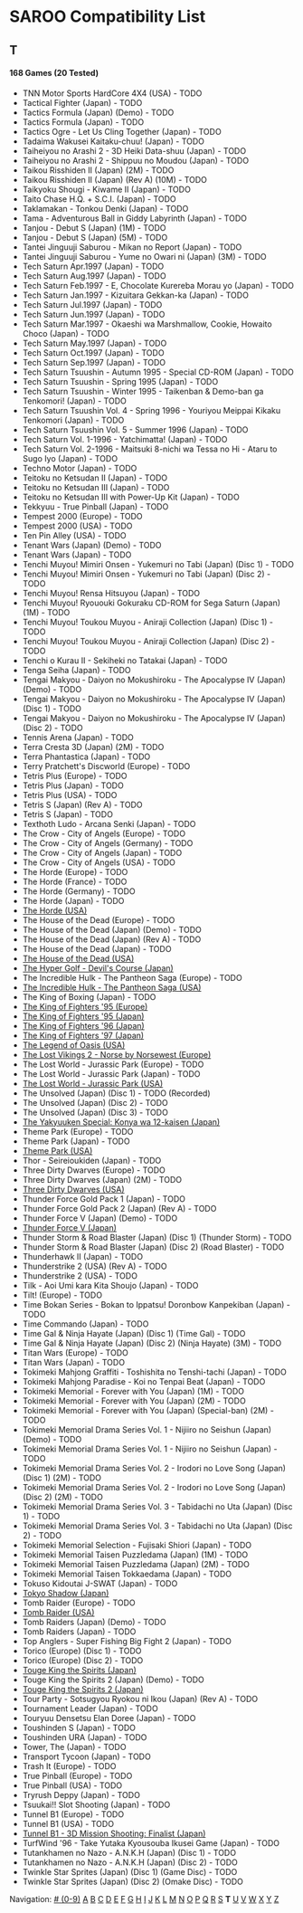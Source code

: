 # SAROO Compatibility List

## T

#### 168 Games (20 Tested)

- TNN Motor Sports HardCore 4X4 (USA) - TODO
- Tactical Fighter (Japan) - TODO
- Tactics Formula (Japan) (Demo) - TODO
- Tactics Formula (Japan) - TODO
- Tactics Ogre - Let Us Cling Together (Japan) - TODO
- Tadaima Wakusei Kaitaku-chuu! (Japan) - TODO
- Taiheiyou no Arashi 2 - 3D Heiki Data-shuu (Japan) - TODO
- Taiheiyou no Arashi 2 - Shippuu no Moudou (Japan) - TODO
- Taikou Risshiden II (Japan) (2M) - TODO
- Taikou Risshiden II (Japan) (Rev A) (10M) - TODO
- Taikyoku Shougi - Kiwame II (Japan) - TODO
- Taito Chase H.Q. + S.C.I. (Japan) - TODO
- Taklamakan - Tonkou Denki (Japan) - TODO
- Tama - Adventurous Ball in Giddy Labyrinth (Japan) - TODO
- Tanjou - Debut S (Japan) (1M) - TODO
- Tanjou - Debut S (Japan) (5M) - TODO
- Tantei Jinguuji Saburou - Mikan no Report (Japan) - TODO
- Tantei Jinguuji Saburou - Yume no Owari ni (Japan) (3M) - TODO
- Tech Saturn Apr.1997 (Japan) - TODO
- Tech Saturn Aug.1997 (Japan) - TODO
- Tech Saturn Feb.1997 - E, Chocolate Kurereba Morau yo (Japan) - TODO
- Tech Saturn Jan.1997 - Kizuitara Gekkan-ka (Japan) - TODO
- Tech Saturn Jul.1997 (Japan) - TODO
- Tech Saturn Jun.1997 (Japan) - TODO
- Tech Saturn Mar.1997 - Okaeshi wa Marshmallow, Cookie, Howaito Choco (Japan) - TODO
- Tech Saturn May.1997 (Japan) - TODO
- Tech Saturn Oct.1997 (Japan) - TODO
- Tech Saturn Sep.1997 (Japan) - TODO
- Tech Saturn Tsuushin - Autumn 1995 - Special CD-ROM (Japan) - TODO
- Tech Saturn Tsuushin - Spring 1995 (Japan) - TODO
- Tech Saturn Tsuushin - Winter 1995 - Taikenban & Demo-ban ga Tenkomori! (Japan) - TODO
- Tech Saturn Tsuushin Vol. 4 - Spring 1996 - Youriyou Meippai Kikaku Tenkomori (Japan) - TODO
- Tech Saturn Tsuushin Vol. 5 - Summer 1996 (Japan) - TODO
- Tech Saturn Vol. 1-1996 - Yatchimatta! (Japan) - TODO
- Tech Saturn Vol. 2-1996 - Maitsuki 8-nichi wa Tessa no Hi - Ataru to Sugo Iyo (Japan) - TODO
- Techno Motor (Japan) - TODO
- Teitoku no Ketsudan II (Japan) - TODO
- Teitoku no Ketsudan III (Japan) - TODO
- Teitoku no Ketsudan III with Power-Up Kit (Japan) - TODO
- Tekkyuu - True Pinball (Japan) - TODO
- Tempest 2000 (Europe) - TODO
- Tempest 2000 (USA) - TODO
- Ten Pin Alley (USA) - TODO
- Tenant Wars (Japan) (Demo) - TODO
- Tenant Wars (Japan) - TODO
- Tenchi Muyou! Mimiri Onsen - Yukemuri no Tabi (Japan) (Disc 1) - TODO
- Tenchi Muyou! Mimiri Onsen - Yukemuri no Tabi (Japan) (Disc 2) - TODO
- Tenchi Muyou! Rensa Hitsuyou (Japan) - TODO
- Tenchi Muyou! Ryououki Gokuraku CD-ROM for Sega Saturn (Japan) (1M) - TODO
- Tenchi Muyou! Toukou Muyou - Aniraji Collection (Japan) (Disc 1) - TODO
- Tenchi Muyou! Toukou Muyou - Aniraji Collection (Japan) (Disc 2) - TODO
- Tenchi o Kurau II - Sekiheki no Tatakai (Japan) - TODO
- Tenga Seiha (Japan) - TODO
- Tengai Makyou - Daiyon no Mokushiroku - The Apocalypse IV (Japan) (Demo) - TODO
- Tengai Makyou - Daiyon no Mokushiroku - The Apocalypse IV (Japan) (Disc 1) - TODO
- Tengai Makyou - Daiyon no Mokushiroku - The Apocalypse IV (Japan) (Disc 2) - TODO
- Tennis Arena (Japan) - TODO
- Terra Cresta 3D (Japan) (2M) - TODO
- Terra Phantastica (Japan) - TODO
- Terry Pratchett's Discworld (Europe) - TODO
- Tetris Plus (Europe) - TODO
- Tetris Plus (Japan) - TODO
- Tetris Plus (USA) - TODO
- Tetris S (Japan) (Rev A) - TODO
- Tetris S (Japan) - TODO
- Texthoth Ludo - Arcana Senki (Japan) - TODO
- The Crow - City of Angels (Europe) - TODO
- The Crow - City of Angels (Germany) - TODO
- The Crow - City of Angels (Japan) - TODO
- The Crow - City of Angels (USA) - TODO
- The Horde (Europe) - TODO
- The Horde (France) - TODO
- The Horde (Germany) - TODO
- The Horde (Japan) - TODO
- [The Horde (USA)](../../Regions/USA/T-15909H50/01/README.md)
- The House of the Dead (Europe) - TODO
- The House of the Dead (Japan) (Demo) - TODO
- The House of the Dead (Japan) (Rev A) - TODO
- The House of the Dead (Japan) - TODO
- [The House of the Dead (USA)](../../Regions/USA/T-26109G/01/README.md)
- [The Hyper Golf - Devil's Course (Japan)](../../Regions/Japan/T-2303H/01/README.md)
- The Incredible Hulk - The Pantheon Saga (Europe) - TODO
- [The Incredible Hulk - The Pantheon Saga (USA)](../../Regions/USA/T-7905H/01/README.md)
- The King of Boxing (Japan) - TODO
- [The King of Fighters '95 (Europe)](../../Regions/Europe/MK-81088/01/README.md)
- [The King of Fighters '95 (Japan)](../../Regions/Japan/T-3101G/01/README.md)
- [The King of Fighters '96 (Japan)](../../Regions/Japan/T-3108G/01/README.md)
- [The King of Fighters '97 (Japan)](../../Regions/Japan/T-3121G/01/README.md)
- [The Legend of Oasis (USA)](../../Regions/USA/MK-81302/01/README.md)
- [The Lost Vikings 2 - Norse by Norsewest (Europe)](../../Regions/Europe/T-12521H50/01/README.md)
- The Lost World - Jurassic Park (Europe) - TODO
- The Lost World - Jurassic Park (Japan) - TODO
- [The Lost World - Jurassic Park (USA)](../../Regions/USA/MK-81065/01/README.md)
- The Unsolved (Japan) (Disc 1) - TODO (Recorded)
- The Unsolved (Japan) (Disc 2) - TODO
- The Unsolved (Japan) (Disc 3) - TODO
- [The Yakyuuken Special: Konya wa 12-kaisen (Japan)](../../Regions/Japan/T-21901G/01/README.md)
- Theme Park (Europe) - TODO
- Theme Park (Japan) - TODO
- [Theme Park (USA)](../../Regions/USA/T-5001H/01/README.md)
- Thor - Seireioukiden (Japan) - TODO
- Three Dirty Dwarves (Europe) - TODO
- Three Dirty Dwarves (Japan) (2M) - TODO
- [Three Dirty Dwarves (USA)](../../Regions/USA/T-30401H/01/README.md)
- Thunder Force Gold Pack 1 (Japan) - TODO
- Thunder Force Gold Pack 2 (Japan) (Rev A) - TODO
- Thunder Force V (Japan) (Demo) - TODO
- [Thunder Force V (Japan)](../../Regions/Japan/T-1811G/01/README.md)
- Thunder Storm & Road Blaster (Japan) (Disc 1) (Thunder Storm) - TODO
- Thunder Storm & Road Blaster (Japan) (Disc 2) (Road Blaster) - TODO
- Thunderhawk II (Japan) - TODO
- Thunderstrike 2 (USA) (Rev A) - TODO
- Thunderstrike 2 (USA) - TODO
- Tilk - Aoi Umi kara Kita Shoujo (Japan) - TODO
- Tilt! (Europe) - TODO
- Time Bokan Series - Bokan to Ippatsu! Doronbow Kanpekiban (Japan) - TODO
- Time Commando (Japan) - TODO
- Time Gal & Ninja Hayate (Japan) (Disc 1) (Time Gal) - TODO
- Time Gal & Ninja Hayate (Japan) (Disc 2) (Ninja Hayate) (3M) - TODO
- Titan Wars (Europe) - TODO
- Titan Wars (Japan) - TODO
- Tokimeki Mahjong Graffiti - Toshishita no Tenshi-tachi (Japan) - TODO
- Tokimeki Mahjong Paradise - Koi no Tenpai Beat (Japan) - TODO
- Tokimeki Memorial - Forever with You (Japan) (1M) - TODO
- Tokimeki Memorial - Forever with You (Japan) (2M) - TODO
- Tokimeki Memorial - Forever with You (Japan) (Special-ban) (2M) - TODO
- Tokimeki Memorial Drama Series Vol. 1 - Nijiiro no Seishun (Japan) (Demo) - TODO
- Tokimeki Memorial Drama Series Vol. 1 - Nijiiro no Seishun (Japan) - TODO
- Tokimeki Memorial Drama Series Vol. 2 - Irodori no Love Song (Japan) (Disc 1) (2M) - TODO
- Tokimeki Memorial Drama Series Vol. 2 - Irodori no Love Song (Japan) (Disc 2) (2M) - TODO
- Tokimeki Memorial Drama Series Vol. 3 - Tabidachi no Uta (Japan) (Disc 1) - TODO
- Tokimeki Memorial Drama Series Vol. 3 - Tabidachi no Uta (Japan) (Disc 2) - TODO
- Tokimeki Memorial Selection - Fujisaki Shiori (Japan) - TODO
- Tokimeki Memorial Taisen Puzzledama (Japan) (1M) - TODO
- Tokimeki Memorial Taisen Puzzledama (Japan) (2M) - TODO
- Tokimeki Memorial Taisen Tokkaedama (Japan) - TODO
- Tokuso Kidoutai J-SWAT (Japan) - TODO
- [Tokyo Shadow (Japan)](../../Regions/Japan/T-1110G/01/README.md)
- Tomb Raider (Europe) - TODO
- [Tomb Raider (USA)](../../Regions/USA/T-7910H/01/README.md)
- Tomb Raiders (Japan) (Demo) - TODO
- Tomb Raiders (Japan) - TODO
- Top Anglers - Super Fishing Big Fight 2 (Japan) - TODO
- Torico (Europe) (Disc 1) - TODO
- Torico (Europe) (Disc 2) - TODO
- [Touge King the Spirits (Japan)](../../Regions/Japan/T-14401G/01/README.md)
- Touge King the Spirits 2 (Japan) (Demo) - TODO
- [Touge King the Spirits 2 (Japan)](../../Regions/Japan/T-14412G/01/README.md)
- Tour Party - Sotsugyou Ryokou ni Ikou (Japan) (Rev A) - TODO
- Tournament Leader (Japan) - TODO
- Touryuu Densetsu Elan Doree (Japan) - TODO
- Toushinden S (Japan) - TODO
- Toushinden URA (Japan) - TODO
- Tower, The (Japan) - TODO
- Transport Tycoon (Japan) - TODO
- Trash It (Europe) - TODO
- True Pinball (Europe) - TODO
- True Pinball (USA) - TODO
- Tryrush Deppy (Japan) - TODO
- Tsuukai!! Slot Shooting (Japan) - TODO
- Tunnel B1 (Europe) - TODO
- Tunnel B1 (USA) - TODO
- [Tunnel B1 - 3D Mission Shooting: Finalist (Japan)](../../Regions/Japan/T-18511G/01/README.md)
- TurfWind '96 - Take Yutaka Kyousouba Ikusei Game (Japan) - TODO
- Tutankhamen no Nazo - A.N.K.H (Japan) (Disc 1) - TODO
- Tutankhamen no Nazo - A.N.K.H (Japan) (Disc 2) - TODO
- Twinkle Star Sprites (Japan) (Disc 1) (Game Disc) - TODO
- Twinkle Star Sprites (Japan) (Disc 2) (Omake Disc) - TODO

Navigation:
[# (0-9)](./09.md) [A](./A.md) [B](./B.md) [C](./C.md) [D](./D.md) [E](./E.md) [F](./F.md) [G](./G.md) [H](./H.md) [I](./I.md) [J](./J.md) [K](./K.md) [L](./L.md) [M](./M.md) [N](./N.md) [O](./O.md) [P](./P.md) [Q](./Q.md) [R](./R.md) [S](./S.md) **T** [U](./U.md) [V](./V.md) [W](./W.md) [X](./X.md) [Y](./Y.md) [Z](./Z.md)
